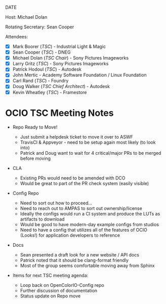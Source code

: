 <!-- SPDX-License-Identifier: CC-BY-4.0 -->
<!-- Copyright Contributors to the OpenColorIO Project. -->

DATE

Host: Michael Dolan

Rotating Secretary: Sean Cooper

Attendees:
  * [x] Mark Boorer (_TSC_) - Industrial Light & Magic
  * [x] Sean Cooper (_TSC_) - DNEG
  * [x] Michael Dolan (_TSC Chair_) - Sony Pictures Imageworks
  * [x] Larry Gritz (_TSC_) - Sony Pictures Imageworks
  * [x] Patrick Hodoul (_TSC_) - Autodesk
  * [x] John Mertic - Academy Software Foundation / Linux Foundation
  * [x] Carl Rand (_TSC_) - Foundry
  * [x] Doug Walker (_TSC Chief Architect_) - Autodesk
  * [x] Kevin Wheatley (_TSC_) - Framestore

# **OCIO TSC Meeting Notes**

* Repo Ready to Move!
    - Just submit a helpdesk ticket to move it over to ASWF
    - TravisCI & Appveyor - need to be setup again most likely (to look into)
    - Patrick and Doug want to wait for 4 critical/major PRs to be merged before moving

* CLA
    - Existing PRs would need to be amended with DCO
    - Would be great to part of the PR check system (easily visible)

* Config Repo
    - Need to sort out how to proceed...
    - Need to reach out to AMPAS to sort out ownership/license
    - Ideally the configs would run a CI system and produce the LUTs as artifacts to download
    - Would be good to have modern-day example configs from studios
    - Need to have a config that utilizes all of the features of OCIO (Looks!) for application developers to reference
    
* Docs
    - Sean presented a draft look for a new website / API docs
    - Patrick noted that it should be clang-format friendly
    - Most of the group seems comfortable moving away from Sphinx

* Items for next TSC meeting agenda:
    - Loop back on OpenColorIO-Config repo
    - Further discussion of documentation
    - Status update on Repo move

